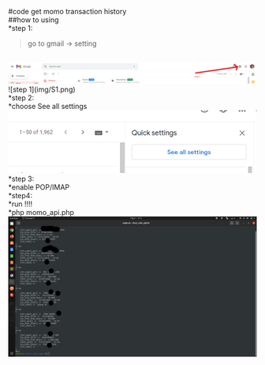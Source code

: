 #code get momo transaction history
</br>
##how to using 
</br>
*step 1:
</br>
>go to gmail -> setting 
</br>
 <img src="img/S1.png">
![step 1](img/S1.png)
</br>
*step 2:
</br>
  *choose See all settings
  </br>
 <img src="img/S2.png">
</br>
*step 3:
</br>
  *enable POP/IMAP
</br>
*step4:
</br>
  *run !!!!
</br>
  *php momo_api.php

 <img src="img/S4.png">

